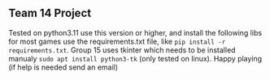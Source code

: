 ## Team 14 Project
Tested on python3.11 use this version or higher, and install the following libs
 for most games use the requirements.txt file, like `pip install -r requirements.txt`.
Group 15 uses tkinter which needs to be installed manualy `sudo apt install python3-tk` (only tested on linux).
Happy playing (if help is needed send an email)
